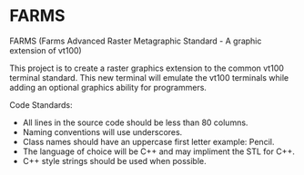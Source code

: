 FARMS
=====

FARMS (Farms Advanced Raster Metagraphic Standard - A graphic extension of vt100)

This project is to create a raster graphics extension to the common vt100 terminal standard.
This new terminal will emulate the vt100 terminals while adding an optional graphics ability for programmers.


Code Standards:
- All lines in the source code should be less than 80 columns.
- Naming conventions will use underscores.
- Class names should have an uppercase first letter example: Pencil.
- The language of choice will be C++ and may impliment the STL for C++.
- C++ style strings should be used when possible.

